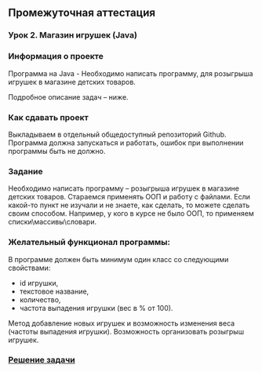 ## Промежуточная аттестация
### **Урок 2. Магазин игрушек (Java)**
 
### Информация о проекте
 
Программа на Java - Необходимо написать программу, для розыгрыша игрушек в магазине детских товаров.

 
Подробное описание задач – ниже.
 
### Как сдавать проект
 
Выкладываем в отдельный общедоступный репозиторий Github.
Программа должна запускаться и работать, ошибок при выполнении программы быть не должно.
 
 
 
### **Задание**
 
Необходимо написать программу – розыгрыша игрушек в магазине детских товаров.
Стараемся применять ООП и работу с файлами.
Если какой-то пункт не изучали и не знаете, как сделать, то можете сделать своим способом. Например, у кого в курсе не было ООП, то применяем списки\массивы\словари.
 
### Желательный функционал программы:
В программе должен быть минимум один класс со следующими свойствами:

* id игрушки,
* текстовое название,
* количество,
* частота выпадения игрушки (вес в % от 100).
 
Метод добавление новых игрушек и возможность изменения веса (частоты выпадения игрушки).
Возможность организовать розыгрыш игрушек.

### [Решение задачи](https://github.com/MihaylovaEA/Java/tree/main/Toy_Store_Control)

